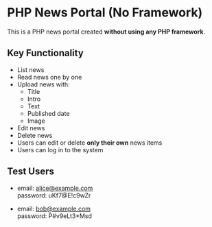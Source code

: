# PHP News Portal (No Framework)

This is a PHP news portal created **without using any PHP framework**.

## Key Functionality

- List news
- Read news one by one
- Upload news with:
  - Title
  - Intro
  - Text
  - Published date
  - Image
- Edit news
- Delete news
- Users can edit or delete **only their own** news items
- Users can log in to the system

## Test Users

- email: alice@example.com  
  password: uKf7@E!c9wZr

- email: bob@example.com  
  password: P#v9eLt3*Msd
